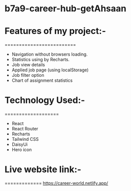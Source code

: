 # b7a9-career-hub-getAhsaan

# Features of my project:-
=========================
* Navigation without browsers loading.
* Statistics using by Recharts.
* Job view details
* Applied job page (using localStorage)
* Job filter option
* Chart of assignment statistics

# Technology Used:-
===================
* React
* React Router
* Recharts
* Tailwind CSS
* DaisyUi
* Hero icon

# Live website link:-
=============
https://career-world.netlify.app/